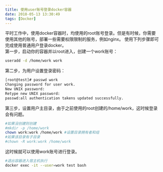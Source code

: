 ```yaml
---
title: 使用user账号登录docker容器
date: 2018-05-13 13:30:49
tags: [Docker]
---
```

平时工作中，使用docker容器时，均使用的root账号登录。但是有时候，你需要使用其他的账号，部署一些需要权限限制的服务，例如nginx。<!-- more -->
使用下列步骤即可完成使用普通用户登录docker。  
第一步，启动你的容器并以root进入，创建一个work账号：  
```sh
useradd -d /home/work work
```
第二步，为用户设置登录密码：  
```sh
[root@test]# passwd work
Changing password for user work.
New UNIX password:
Retype new UNIX password:
passwd:all authentication takens updated successfully.
```
第三步，设置用户主目录，由于之前使用的root创建的/home/work，这时候登录会有问题。
```sh
#如果没创建则创建
#mkdir -p /home/work
chown work:work /home/work #设置目录拥有者和组
#如果该目录有子目录
#chown -R work:work /home/work
```
这时候就可以使用work账号进行登录。  
```sh
#退出容器进入宿主机执行
docker exec -it --user=work test bash
```

